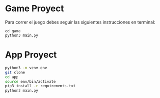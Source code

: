 # Game Proyect

Para correr el juego debes seguir las siguientes instrucciones en terminal:
```
cd game
python3 main.py 
```

# App Proyect
```sh
python3 -m venv env
git clone
cd app
source env/bin/activate
pip3 install -r requirements.txt
python3 main.py
```